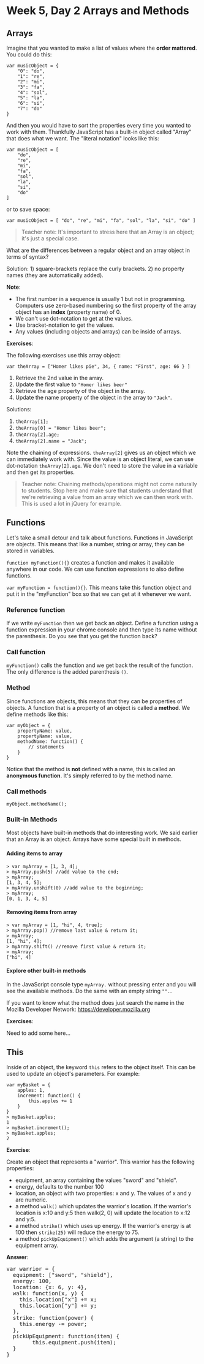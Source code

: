 # Week 5, Day 2 Arrays and Methods

## Arrays

Imagine that you wanted to make a list of values where the **order mattered**. You could do this:

```
var musicObject = {
	"0": "do",
	"1": "re",
	"2": "mi",
	"3": "fa",
	"4": "sol",
	"5": "la",
	"6": "si",
	"7": "do"
}
```
And then you would have to sort the properties every time you wanted to work with them. Thankfully JavaScript has a built-in object called "Array" that does what we want. The "literal notation" looks like this:

```
var musicObject = [
	"do",
	"re",
	"mi",
	"fa",
	"sol",
	"la",
	"si",
	"do"
]
```

or to save space:

```
var musicObject = [ "do", "re", "mi", "fa", "sol", "la", "si", "do" ]
```

> Teacher note: It's important to stress here that an Array is an object; it's just a special case. 

What are the differences between a regular object and an array object in terms of syntax?

Solution: <span class="solution">1) square-brackets replace the curly brackets. 2) no property names (they are automatically added).</span>

**Note**: 

* The first number in a sequence is usually 1 but not in programming. Computers use zero-based numbering so the first property of the array object has an **index** (property name) of 0.
* We can't use dot-notation to get at the values.
* Use bracket-notation to get the values.
* Any values (including objects and arrays) can be inside of arrays.

**Exercises**:

The following exercises use this array object:

`var theArray = ["Homer likes pie", 34, { name: "First", age: 66 } ]`

1. Retrieve the 2nd value in the array.
2. Update the first value to `"Homer likes beer"`
3. Retrieve the age property of the object in the array.
4. Update the name property of the object in the array to `"Jack"`.

Solutions:

1. <span class="solution">`theArray[1];`</span>
2. <span class="solution">`theArray[0] = "Homer likes beer";`</span>
3. <span class="solution">`theArray[2].age;`</span>
4. <span class="solution">`theArray[2].name = "Jack";`</span>

Note the chaining of expressions. `theArray[2]` gives us an object which we can immediately work with. Since the value is an object literal, we can use dot-notation `theArray[2].age`. We don't need to store the value in a variable and then get its properties. 

> Teacher note: Chaining methods/operations might not come naturally to students. Stop here and make sure that students understand that we're retrieving a value from an array which we can then work with. This is used a lot in jQuery for example.


## Functions

Let's take a small detour and talk about functions. Functions in JavaScript are objects. This means that like a number, string or array, they can be stored in variables.

`function myFunction(){}` creates a function and makes it available anywhere in our code. We can use function expressions to also define functions.

`var myFunction = function(){}`. This means take this function object and put it in the "myFunction" box so that we can get at it whenever we want. 

### Reference function
If we write `myFunction` then we get back an object. Define a function using a function expression in your chrome console and  then type its name without the parenthesis. Do you see that you get the function back?

### Call function
`myFunction()` calls the function and we get back the result of the function. The only difference is the added parenthesis `()`.

### Method

Since functions are objects, this means that they can be properties of objects. A function that is a property of an object is called a **method**. We define methods like this:

```
var myObject = {
	propertyName: value,
	propertyName: value,
	methodName: function() {
		// statements
	}
}
```

Notice that the method is **not** defined with a name, this is called an **anonymous function**. It's simply referred to by the method name.

### Call methods

```
myObject.methodName();
```

### Built-in Methods
Most objects have built-in methods that do interesting work. We said earlier that an Array is an object. Arrays have some special built in methods.

#### Adding items to array

```
> var myArray = [1, 3, 4];
> myArray.push(5) //add value to the end;
> myArray;
[1, 3, 4, 5];
> myArray.unshift(0) //add value to the beginning;
> myArray;
[0, 1, 3, 4, 5]
```

#### Removing items from array

```
> var myArray = [1, "hi", 4, true];
> myArray.pop() //remove last value & return it;
> myArray;
[1, "hi", 4];
> myArray.shift() //remove first value & return it;
> myArray;
["hi", 4]
```
#### Explore other built-in methods

In the JavaScript console type `myArray.` without pressing enter and you will see the available methods. Do the same with an empty string `"".`.

If you want to know what the method does just search the name in the Mozilla Developer Network: https://developer.mozilla.org 

**Exercises**:

Need to add some here... 

## This

Inside of an object, the keyword `this` refers to the object itself. This can be used to update an object's parameters. For example:

```
var myBasket = {
	apples: 1,
	increment: function() {
		this.apples += 1
	}
}
> myBasket.apples;
1
> myBasket.increment();
> myBasket.apples;
2
```

**Exercise**:

Create an object that represents a "warrior". This warrior has the following properties:

- equipment, an array containing the values "sword" and "shield".
- energy, defaults to the number 100
- location, an object with two properties: x and y. The values of x and y are numeric.
- a method `walk()` which updates the warrior's location. If the warrior's location is x:10 and y:5 then walk(2, 0) will update the location to x:12 and y:5.
- a method `strike()` which uses up energy. If the warrior's energy is at 100 then `strike(25)` will reduce the energy to 75.
- a method `pickUpEquipment()` which adds the argument (a string) to the equipment array.


**Answer**:

<div class="solution">
<pre>
var warrior = {
  equipment: ["sword", "shield"],
  energy: 100,
  location: {x: 6, y: 4},
  walk: function(x, y) {
    this.location["x"] += x;
    this.location["y"] += y;
  },
  strike: function(power) {
    this.energy -= power;
  },
  pickUpEquipment: function(item) {
  		this.equipment.push(item);
  }
}
</pre>
</div>